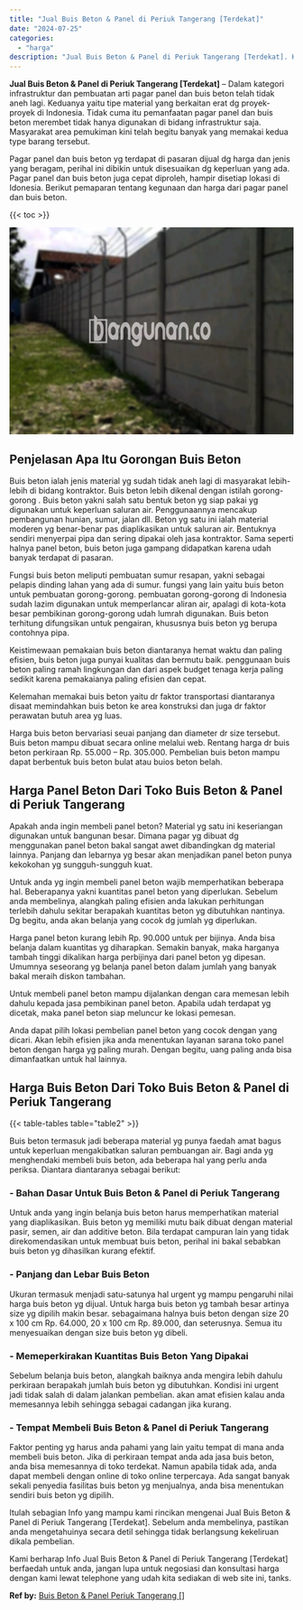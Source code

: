 ```yaml
---
title: "Jual Buis Beton & Panel di Periuk Tangerang [Terdekat]"
date: "2024-07-25"
categories: 
  - "harga"
description: "Jual Buis Beton & Panel di Periuk Tangerang [Terdekat]. Kami berharap Info Jual Buis Beton & Panel di Periuk Tangerang [Terdekat] berfaedah untuk anda, jan..."
---
```


**Jual Buis Beton & Panel di Periuk Tangerang \[Terdekat\]** – Dalam kategori infrastruktur dan pembuatan arti pagar panel dan buis beton telah tidak aneh lagi. Keduanya yaitu tipe material yang berkaitan erat dg proyek-proyek di Indonesia. Tidak cuma itu pemanfaatan pagar panel dan buis beton merembet tidak hanya digunakan di bidang infrastruktur saja. Masyarakat area pemukiman kini telah begitu banyak yang memakai kedua type barang tersebut.

Pagar panel dan buis beton yg terdapat di pasaran dijual dg harga dan jenis yang beragam, perihal ini dibikin untuk disesuaikan dg keperluan yang ada. Pagar panel dan buis beton juga cepat diproleh, hampir disetiap lokasi di Idonesia. Berikut pemaparan tentang kegunaan dan harga dari pagar panel dan buis beton.

{{< toc >}}

![Jual Buis Beton & Panel di Periuk Tangerang [Terdekat]](/images/jual-panel-buis-beton-murah-47.png)

## Penjelasan Apa Itu Gorongan Buis Beton

Buis beton ialah jenis material yg sudah tidak aneh lagi di masyarakat lebih-lebih di bidang kontraktor. Buis beton lebih dikenal dengan istilah gorong-gorong . Buis beton yakni salah satu bentuk beton yg siap pakai yg digunakan untuk keperluan saluran air. Penggunaannya mencakup pembangunan hunian, sumur, jalan dll. Beton yg satu ini ialah material moderen yg benar-benar pas diaplikasikan untuk saluran air. Bentuknya sendiri menyerpai pipa dan sering dipakai oleh jasa kontraktor. Sama seperti halnya panel beton, buis beton juga gampang didapatkan karena udah banyak terdapat di pasaran.

Fungsi buis beton meliputi pembuatan sumur resapan, yakni sebagai pelapis dinding lahan yang ada di sumur. fungsi yang lain yaitu buis beton untuk pembuatan gorong-gorong. pembuatan gorong-gorong di Indonesia sudah lazim digunakan untuk memperlancar aliran air, apalagi di kota-kota besar pembikinan gorong-gorong udah lumrah digunakan. Buis beton terhitung difungsikan untuk pengairan, khususnya buis beton yg berupa contohnya pipa.

Keistimewaan pemakaian buis beton diantaranya hemat waktu dan paling efisien, buis beton juga punyai kualitas dan bermutu baik. penggunaan buis beton paling ramah lingkungan dan dari aspek budget tenaga kerja paling sedikit karena pemakaianya paling efisien dan cepat.

Kelemahan memakai buis beton yaitu dr faktor transportasi diantaranya disaat memindahkan buis beton ke area konstruksi dan juga dr faktor perawatan butuh area yg luas.

Harga buis beton bervariasi seuai panjang dan diameter dr size tersebut. Buis beton mampu dibuat secara online melalui web. Rentang harga dr buis beton perkiraan Rp. 55.000 – Rp. 305.000. Pembelian buis beton mampu dapat berbentuk buis beton bulat atau buios beton belah.

## Harga Panel Beton Dari Toko Buis Beton & Panel di Periuk Tangerang

Apakah anda ingin membeli panel beton? Material yg satu ini keseriangan digunakan untuk bangunan besar. Dimana pagar yg dibuat dg menggunakan panel beton bakal sangat awet dibandingkan dg material lainnya. Panjang dan lebarnya yg besar akan menjadikan panel beton punya kekokohan yg sungguh-sungguh kuat.

Untuk anda yg ingin membeli panel beton wajib memperhatikan beberapa hal. Beberapanya yakni kuantitas panel beton yang diperlukan. Sebelum anda membelinya, alangkah paling efisien anda lakukan perhitungan terlebih dahulu sekitar berapakah kuantitas beton yg dibutuhkan nantinya. Dg begitu, anda akan belanja yang cocok dg jumlah yg diperlukan.

Harga panel beton kurang lebih Rp. 90.000 untuk per bijinya. Anda bisa belanja dalam kuantitas yg diharapkan. Semakin banyak, maka harganya tambah tinggi dikalikan harga perbijinya dari panel beton yg dipesan. Umumnya seseorang yg belanja panel beton dalam jumlah yang banyak bakal meraih diskon tambahan.

Untuk membeli panel beton mampu dijalankan dengan cara memesan lebih dahulu kepada jasa pembikinan panel beton. Apabila udah terdapat yg dicetak, maka panel beton siap meluncur ke lokasi pemesan.

Anda dapat pilih lokasi pembelian panel beton yang cocok dengan yang dicari. Akan lebih efisien jika anda menentukan layanan sarana toko panel beton dengan harga yg paling murah. Dengan begitu, uang paling anda bisa dimanfaatkan untuk hal lainnya.

## Harga Buis Beton Dari Toko Buis Beton & Panel di Periuk Tangerang

{{< table-tables table="table2" >}}

Buis beton termasuk jadi beberapa material yg punya faedah amat bagus untuk keperluan mengakibatkan saluran pembuangan air. Bagi anda yg menghendaki membeli buis beton, ada beberapa hal yang perlu anda periksa. Diantara diantaranya sebagai berikut:

### \- Bahan Dasar Untuk Buis Beton & Panel di Periuk Tangerang

Untuk anda yang ingin belanja buis beton harus memperhatikan material yang diaplikasikan. Buis beton yg memiliki mutu baik dibuat dengan material pasir, semen, air dan additive beton. Bila terdapat campuran lain yang tidak direkomendasikan untuk membuat buis beton, perihal ini bakal sebabkan buis beton yg dihasilkan kurang efektif.

### \- Panjang dan Lebar Buis Beton

Ukuran termasuk menjadi satu-satunya hal urgent yg mampu pengaruhi nilai harga buis beton yg dijual. Untuk harga buis beton yg tambah besar artinya size yg dipilih makin besar. sebagaimana halnya buis beton dengan size 20 x 100 cm Rp. 64.000, 20 x 100 cm Rp. 89.000, dan seterusnya. Semua itu menyesuaikan dengan size buis beton yg dibeli.

### \- Memeperkirakan Kuantitas Buis Beton Yang Dipakai

Sebelum belanja buis beton, alangkah baiknya anda mengira lebih dahulu perkiraan berapakah jumlah buis beton yg dibutuhkan. Kondisi ini urgent jadi tidak salah di dalam jalankan pembelian. akan amat efisien kalau anda memesannya lebih sehingga sebagai cadangan jika kurang.

### \- Tempat Membeli Buis Beton & Panel di Periuk Tangerang

Faktor penting yg harus anda pahami yang lain yaitu tempat di mana anda membeli buis beton. Jika di perkiraan tempat anda ada jasa buis beton, anda bisa memesannya di toko terdekat. Namun apabila tidak ada, anda dapat membeli dengan online di toko online terpercaya. Ada sangat banyak sekali penyedia fasilitas buis beton yg menjualnya, anda bisa menentukan sendiri buis beton yg dipilih.

Itulah sebagian Info yang mampu kami rincikan mengenai Jual Buis Beton & Panel di Periuk Tangerang \[Terdekat\]. Sebelum anda membelinya, pastikan anda mengetahuinya secara detil sehingga tidak berlangsung kekeliruan dikala pembelian.

Kami berharap Info Jual Buis Beton & Panel di Periuk Tangerang \[Terdekat\] berfaedah untuk anda, jangan lupa untuk negosiasi dan konsultasi harga dengan kami lewat telephone yang udah kita sediakan di web site ini, tanks.

**Ref by:** [Buis Beton & Panel Periuk Tangerang []](https://id.wikipedia.org/wiki/Buis)
